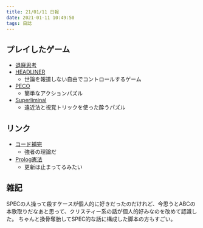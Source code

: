 ```yaml
---
title: 21/01/11 日報
date: 2021-01-11 10:49:50
tags: 日誌
---
```


## プレイしたゲーム
- [退廃思考](https://store.steampowered.com/app/1205160/_Decadent_Thinking/?l=japanese)
- [HEADLINER](https://store.steampowered.com/app/680980/_/?l=japanese)
  - 世論を報道しない自由でコントロールするゲーム
- [PECO](https://store.steampowered.com/app/1360490/PECO/?l=japanese)
  - 簡単なアクションパズル
- [Superliminal](https://store.steampowered.com/app/1049410/Superliminal/?l=japanese)
  - 遠近法と視覚トリックを使った酔うパズル

## リンク
- [コード補完](https://speakerdeck.com/vvakame/jetbrains-night-tokyo-2018?slide=35)
  - 強者の理論だ
- [Prolog憲法](https://github.com/bitlaw-jp/the-constitution-of-japan)
  - 更新は止まってるみたい

## 雑記
SPECの人操って殺すケースが個人的に好きだったのだけれど、今思うとABCの本歌取りだなあと思って、クリスティー系の話が個人的好みなのを改めて認識した。
ちゃんと換骨奪胎してSPEC的な話に構成した脚本の方もすごい。